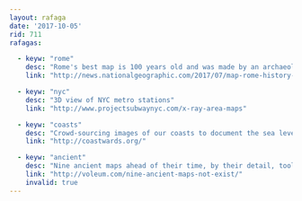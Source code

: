 ```yaml
---
layout: rafaga
date: '2017-10-05'
rid: 711
rafagas:

  - keyw: "rome"
    desc: "Rome's best map is 100 years old and was made by an archaeologist on 46 separate sheets"
    link: "http://news.nationalgeographic.com/2017/07/map-rome-history-lanciani-artifact/"

  - keyw: "nyc"
    desc: "3D view of NYC metro stations"
    link: "http://www.projectsubwaynyc.com/x-ray-area-maps"

  - keyw: "coasts"
    desc: "Crowd-sourcing images of our coasts to document the sea level rise"
    link: "http://coastwards.org/"

  - keyw: "ancient"
    desc: "Nine ancient maps ahead of their time, by their detail, tooling or their World perspective"
    link: "http://voleum.com/nine-ancient-maps-not-exist/"
    invalid: true
---
```

